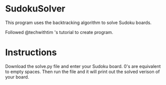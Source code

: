 # SudokuSolver
This program uses the backtracking algorithm to solve Sudoku boards.

Followed @techwithtim 's tutorial to create program.

# Instructions
Download the solve.py file and enter your Sudoku board. 0's are equivalent to empty spaces.
Then run the file and it will print out the solved verison of your board.
